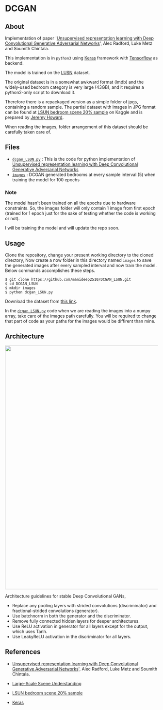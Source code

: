 # DCGAN

## About

Implementation of paper '[Unsupervised representation learning with Deep Convolutional Generative Adversarial Networks](https://arxiv.org/pdf/1511.06434.pdf)', Alec Radford, Luke Metz and Soumith Chintala.

This implementation is in `python3` using [Keras](https://keras.io/) framework with [Tensorflow](https://www.tensorflow.org/) as backend.

The model is trained on the [LUSN](http://lsun.cs.princeton.edu/2017/) dataset. 

The original dataset is in a somewhat awkward format (lmdb) and the widely-used bedroom category is very large (43GB), and it requires a python2-only script to download it. 

Therefore there is a repackaged version as a simple folder of jpgs, containing a random sample. The partial dataset with images in JPG format can be found at [LSUN bedroom scene 20% sample](https://www.kaggle.com/jhoward/lsun_bedroom/home) on Kaggle and is prepared by [Jeremy Howard](http://www.fast.ai/about/#jeremy).

When reading the images, folder arrangement of this dataset should be carefully taken care of.

## Files

- [`dcgan_LSUN.py`](dcgan_LSUN.py) : This is the code for python implementation of [Unsupervised representation learning with Deep Convolutional Generative Adversarial Networks](https://arxiv.org/pdf/1511.06434.pdf)
- [`images`](images) : DCGAN generated bedrooms at every sample interval (5) when training the model for 100 epochs

### Note

The model hasn't been trained on all the epochs due to hardware constraints. So, the images folder will only contain 1 image from first epoch (trained for 1 epoch just for the sake of testing whether the code is working or not).

I will be training the model and will update the repo soon.

## Usage

Clone the repository, change your present working directory to the cloned directory, Now create a now folder in this directory named `images` to save the generated images after every sampled interval and now train the model. Below commands accomplishes these steps.

```
$ git clone https://github.com/manideep2510/DCGAN_LSUN.git
$ cd DCGAN_LSUN
$ mkdir images
$ python dcgan_LSUN.py
```

Download the dataset from [this link](https://www.kaggle.com/jhoward/lsun_bedroom/home).

In the [`dcgan_LSUN.py`](dcgan_LSUN.py) code when we are reading the images into a numpy array, take care of the images path carefully. You will be required to change that part of code as your paths for the images would be diffirent than mine.

## Architecture

<p align="center">
    <img src="https://github.com/manideep2510/DCGAN_LSUN/blob/master/writeup/generator.png" width="800"\>
</p>

Architecture guidelines for stable Deep Convolutional GANs,

- Replace any pooling layers with strided convolutions (discriminator) and fractional-strided convolutions (generator).
- Use batchnorm in both the generator and the discriminator.
- Remove fully connected hidden layers for deeper architectures.
- Use ReLU activation in generator for all layers except for the output, which uses Tanh.
- Use LeakyReLU activation in the discriminator for all layers.

## References

- [Unsupervised representation learning with Deep Convolutional Generative Adversarial Networks](https://arxiv.org/pdf/1511.06434.pdf)', Alec Radford, Luke Metz and Soumith Chintala.

- [Large-Scale Scene Understanding](http://lsun.cs.princeton.edu/2017/)

- [LSUN bedroom scene 20% sample](https://www.kaggle.com/jhoward/lsun_bedroom/home)

- [Keras](https://keras.io/)
